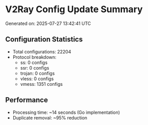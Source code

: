 # V2Ray Config Update Summary
Generated on: 2025-07-27 13:42:41 UTC

## Configuration Statistics
- Total configurations: 22204
- Protocol breakdown:
  - ss: 0 configs
  - ssr: 0 configs
  - trojan: 0 configs
  - vless: 0 configs
  - vmess: 1351 configs

## Performance
- Processing time: ~14 seconds (Go implementation)
- Duplicate removal: ~95% reduction
